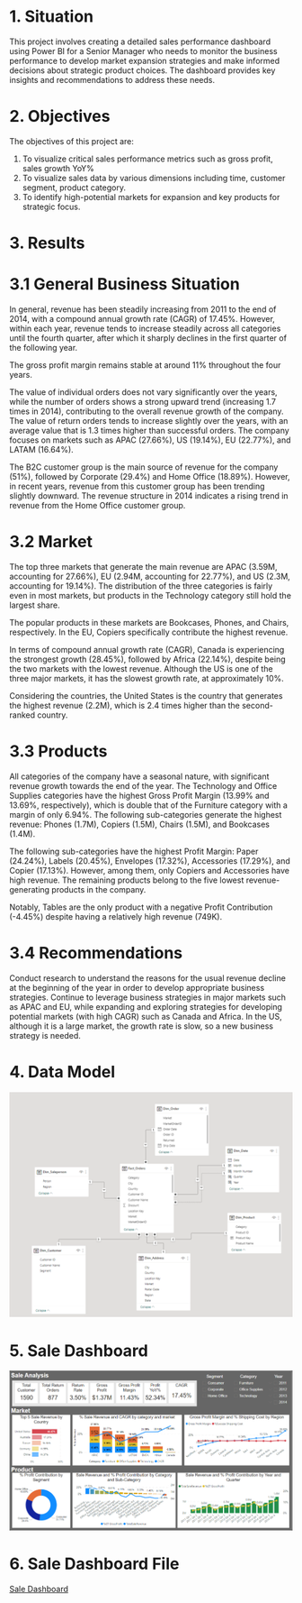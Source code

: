 # 1. Situation
This project involves creating a detailed sales performance dashboard using Power BI for a Senior Manager who needs to monitor the business performance to develop market expansion strategies and make informed decisions about strategic product choices. The dashboard provides key insights and recommendations to address these needs.

# 2. Objectives
The objectives of this project are:

1. To visualize critical sales performance metrics such as gross profit, sales growth YoY%
2. To visualize sales data by various dimensions including time, customer segment, product category.
3. To identify high-potential markets for expansion and key products for strategic focus.

# 3. Results
# 3.1 General Business Situation

In general, revenue has been steadily increasing from 2011 to the end of 2014, with a compound annual growth rate (CAGR) of 17.45%. However, within each year, revenue tends to increase steadily across all categories until the fourth quarter, after which it sharply declines in the first quarter of the following year.

The gross profit margin remains stable at around 11% throughout the four years.

The value of individual orders does not vary significantly over the years, while the number of orders shows a strong upward trend (increasing 1.7 times in 2014), contributing to the overall revenue growth of the company. The value of return orders tends to increase slightly over the years, with an average value that is 1.3 times higher than successful orders. The company focuses on markets such as APAC (27.66%), US (19.14%), EU (22.77%), and LATAM (16.64%).

The B2C customer group is the main source of revenue for the company (51%), followed by Corporate (29.4%) and Home Office (18.89%). However, in recent years, revenue from this customer group has been trending slightly downward. The revenue structure in 2014 indicates a rising trend in revenue from the Home Office customer group.

# 3.2 Market

The top three markets that generate the main revenue are APAC (3.59M, accounting for 27.66%), EU (2.94M, accounting for 22.77%), and US (2.3M, accounting for 19.14%). The distribution of the three categories is fairly even in most markets, but products in the Technology category still hold the largest share.

The popular products in these markets are Bookcases, Phones, and Chairs, respectively. In the EU, Copiers specifically contribute the highest revenue.

In terms of compound annual growth rate (CAGR), Canada is experiencing the strongest growth (28.45%), followed by Africa (22.14%), despite being the two markets with the lowest revenue. Although the US is one of the three major markets, it has the slowest growth rate, at approximately 10%.

Considering the countries, the United States is the country that generates the highest revenue (2.2M), which is 2.4 times higher than the second-ranked country.

# 3.3 Products

All categories of the company have a seasonal nature, with significant revenue growth towards the end of the year. The Technology and Office Supplies categories have the highest Gross Profit Margin (13.99% and 13.69%, respectively), which is double that of the Furniture category with a margin of only 6.94%. The following sub-categories generate the highest revenue: Phones (1.7M), Copiers (1.5M), Chairs (1.5M), and Bookcases (1.4M).

The following sub-categories have the highest Profit Margin: Paper (24.24%), Labels (20.45%), Envelopes (17.32%), Accessories (17.29%), and Copier (17.13%). However, among them, only Copiers and Accessories have high revenue. The remaining products belong to the five lowest revenue-generating products in the company.

Notably, Tables are the only product with a negative Profit Contribution (-4.45%) despite having a relatively high revenue (749K).

# 3.4 Recommendations
Conduct research to understand the reasons for the usual revenue decline at the beginning of the year in order to develop appropriate business strategies.
Continue to leverage business strategies in major markets such as APAC and EU, while expanding and exploring strategies for developing potential markets (with high CAGR) such as Canada and Africa. In the US, although it is a large market, the growth rate is slow, so a new business strategy is needed.

# 4. Data Model
<p align="center"> 
<img src="https://github.com/AnhDuyVu/Business-Case-Analysis/blob/main/PowerBI/Data%20Model.png"
</p>

# 5. Sale Dashboard
<p align="center"> 
<img src="https://github.com/AnhDuyVu/Business-Case-Analysis/blob/main/PowerBI%20Project/Sale%20Dashboard.png"
</p>

# 6. Sale Dashboard File
[Sale Dashboard](https://github.com/AnhDuyVu/Business-Case-Analysis/blob/main/PowerBI%20Project/Sale%20Dashboard.pbix)

